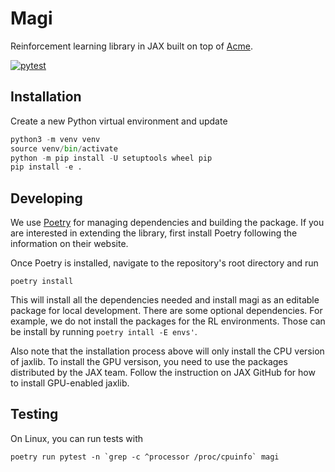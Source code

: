 # Magi
Reinforcement learning library in JAX built on top of [Acme](https://github.com/deepmind/acme).

[![pytest](https://github.com/ethanluoyc/magi/actions/workflows/ci.yaml/badge.svg?branch=develop)](https://github.com/ethanluoyc/magi/actions/workflows/ci.yaml)

## Installation
Create a new Python virtual environment and update
```python
python3 -m venv venv
source venv/bin/activate
python -m pip install -U setuptools wheel pip
pip install -e .
```

## Developing
We use [Poetry](https://python-poetry.org/)
for managing dependencies and building the package. If you are interested
in extending the library, first install Poetry following the information on their website.

Once Poetry is installed, navigate to the repository's root directory and run
```
poetry install
```
This will install all the dependencies needed and install magi as an editable package for local
development.
There are some optional dependencies.
For example, we do not install the packages
for the RL environments. Those can be install by running `poetry intall -E envs'`.

Also note that the installation process above will only install the CPU version of jaxlib.
To install the GPU versison, you need to use the packages distributed by the JAX team. 
Follow the instruction on JAX GitHub for how to install GPU-enabled jaxlib.

## Testing
On Linux, you can run tests with
```
poetry run pytest -n `grep -c ^processor /proc/cpuinfo` magi
```
